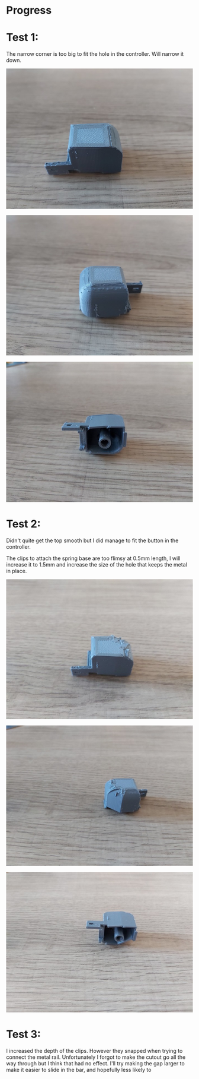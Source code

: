 # Progress

# Test 1:

The narrow corner is too big to fit the hole in the controller. Will narrow it down.

![Font](images/test1_front.jpg)

![Back](images/test1_back.jpg)

![Font](images/test1_bottom.jpg)

# Test 2:

Didn't quite get the top smooth but I did manage to fit the button in the controller.

The clips to attach the spring base are too flimsy at 0.5mm length, I will increase it to 1.5mm and increase the size of the hole that keeps the metal in place.

![Font](images/test2_front.jpg)

![Back](images/test2_back.jpg)

![Font](images/test2_bottom.jpg)


# Test 3:

I increased the depth of the clips. However they snapped when trying to connect the metal rail. Unfortunately I forgot to make the cutout go all the way through but I think that had no effect. I'll try making the gap larger to make it easier to slide in the bar, and hopefully less likely to 